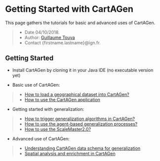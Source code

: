 # Getting Started with CartAGen
This page gathers the tutorials for basic and advanced uses of CartAGen.

> - Date 04/10/2018.
> - Author: [Guillaume Touya][1]
> - Contact {firstname.lastname}@ign.fr.


Getting Started
-------------

- Install CartAGen by cloning it in your Java IDE (no executable version yet)

- Basic use of CartAGen:

> - [How to load a geographical dataset into CartAGen?][3]
> - [How to use the CartAGen application][2]

- Getting started with generalization:

> - [How to trigger generalization algorithms in CartAGen?][4]
> - [How to use the agent-based generalization processes?][5]
> - [How to use the ScaleMaster2.0?][6]

- Advanced use of CartAGen:

> - [Understanding CartAGen data schema for generalization][8]
> - [Spatial analysis and enrichment in CartAGen][7]



[1]: http://recherche.ign.fr/labos/cogit/english/cv.php?prenom=&nom=Touya
[2]: docs/tuto_gui.md
[3]: docs/tuto_import_data.md
[4]: docs/tuto_generalization_algo.md
[5]: docs/tuto_agents.md
[6]: docs/tuto_scalemaster.md
[7]: docs/spatial_analysis.md
[8]: docs/tuto_schema.md
